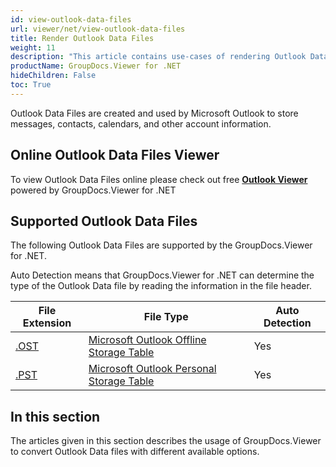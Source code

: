 ```yaml
---
id: view-outlook-data-files
url: viewer/net/view-outlook-data-files
title: Render Outlook Data Files
weight: 11
description: "This article contains use-cases of rendering Outlook Data Files with GroupDocs.Viewer within your .NET applications."
productName: GroupDocs.Viewer for .NET
hideChildren: False
toc: True
---
```

Outlook Data Files are created and used by Microsoft Outlook to store messages, contacts, calendars, and other account information.

## Online Outlook Data Files Viewer

To view Outlook Data Files online please check out free **[Outlook Viewer](https://products.groupdocs.app/viewer/outlook)** powered by GroupDocs.Viewer for .NET

## Supported Outlook Data Files

The following Outlook Data Files are supported by the GroupDocs.Viewer for .NET.

Auto Detection means that GroupDocs.Viewer for .NET can determine the type of the Outlook Data file by reading the information in the file header.

| File Extension | File Type | Auto Detection |
| --- | --- | --- |
| [.OST](https://wiki.fileformat.com/email/ost) | [Microsoft Outlook Offline Storage Table](https://wiki.fileformat.com/email/ost) | Yes |
| [.PST](https://wiki.fileformat.com/email/pst) | [Microsoft Outlook Personal Storage Table](https://wiki.fileformat.com/email/pst) | Yes |

## In this section

The articles given in this section describes the usage of GroupDocs.Viewer to convert Outlook Data files with different available options.

